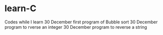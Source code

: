 # learn-C
Codes while I learn
30 December first program of Bubble sort
30 December program to rverse an integer
30 December program to reverse a string 
